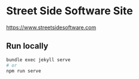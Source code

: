 # Street Side Software Site

https://www.streetsidesoftware.com

## Run locally

```sh
bundle exec jekyll serve
# or
npm run serve
```
